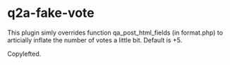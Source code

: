 # q2a-fake-vote


This plugin simly overrides function qa_post_html_fields (in format.php) to articially inflate the number of votes a little bit. Default is +5.

Copylefted.
